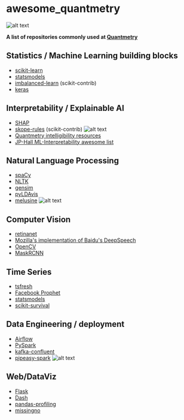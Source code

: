 # awesome_quantmetry
![alt text][qm-contrib-head]

**A list of repositories commonly used at [Quantmetry](https://quantmetry.com)**


## Statistics / Machine Learning building blocks
* [scikit-learn](https://github.com/scikit-learn/scikit-learn)
* [statsmodels](https://github.com/statsmodels/statsmodels)
* [imbalanced-learn](https://github.com/scikit-learn-contrib/imbalanced-learn) (scikit-contrib)
* [keras](https://github.com/keras-team/keras)



## Interpretability / Explainable AI
* [SHAP](https://github.com/slundberg/shap)
* [skope-rules](https://github.com/scikit-learn-contrib/skope-rules) (scikit-contrib) ![alt text][qm-contrib]
* [Quantmetry intelligibility resources](https://github.com/Quantmetry/resources-intelligibility)
* [JP-Hall ML-Interpretability awesome list](https://github.com/jphall663/awesome-machine-learning-interpretability)


## Natural Language Processing
* [spaCy](https://github.com/explosion/spaCy)
* [NLTK](https://github.com/nltk/nltk)
* [gensim](https://github.com/rare-technologies/gensim)
* [pyLDAvis](https://github.com/bmabey/pyLDAvis)
* [melusine](https://github.com/MAIF/melusine) ![alt text][qm-contrib]


## Computer Vision
* [retinanet](https://github.com/fizyr/keras-retinanet)
* [Mozilla's implementation of Baidu's DeepSpeech](https://github.com/mozilla/DeepSpeech)
* [OpenCV](https://github.com/opencv/opencv)
* [MaskRCNN](https://github.com/matterport/Mask_RCNN)


## Time Series
* [tsfresh](https://github.com/blue-yonder/tsfresh)
* [Facebook Prophet](https://github.com/facebook/prophet)
* [statsmodels](https://github.com/statsmodels/statsmodels)
* [scikit-survival](https://github.com/sebp/scikit-survival)


## Data Engineering / deployment
* [Airflow](https://github.com/apache/airflow)
* [PySpark](https://github.com/apache/spark/tree/master/python/pyspark)
* [kafka-confluent](https://github.com/confluentinc/confluent-kafka-python)
* [pipeasy-spark](https://github.com/Quantmetry/pipeasy-spark) ![alt text][qm-contrib]


## Web/DataViz
* [Flask](https://github.com/pallets/flask)
* [Dash](https://github.com/plotly/dash)
* [pandas-profiling](https://github.com/pandas-profiling/pandas-profiling)
* [missingno](https://github.com/ResidentMario/missingno)


[qm-contrib]: https://img.shields.io/static/v1.svg?label=&message=contributor&color=1A829E
[qm-contrib-head]: https://img.shields.io/static/v1.svg?label=QM&message=open-source&color=1A829E
